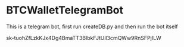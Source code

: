# BTCWalletTelegramBot

This is a telegram bot, first run createDB.py and then run the bot itself


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
